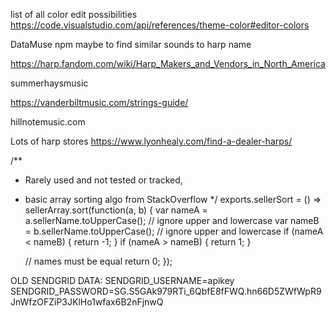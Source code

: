 list of all color edit possibilities https://code.visualstudio.com/api/references/theme-color#editor-colors

DataMuse npm maybe to find similar sounds to harp name

https://harp.fandom.com/wiki/Harp_Makers_and_Vendors_in_North_America

summerhaysmusic

https://vanderbiltmusic.com/strings-guide/

hillnotemusic.com

Lots of harp stores   https://www.lyonhealy.com/find-a-dealer-harps/

/**
 * Rarely used and not tested or tracked, 
 * basic array sorting algo from StackOverflow
 */
exports.sellerSort = () => sellerArray.sort(function(a, b) {
    var nameA = a.sellerName.toUpperCase(); // ignore upper and lowercase
    var nameB = b.sellerName.toUpperCase(); // ignore upper and lowercase
    if (nameA < nameB) {
        return -1;
    }
    if (nameA > nameB) {
       return 1;
    }
  
    // names must be equal
    return 0;
});

OLD SENDGRID DATA:
SENDGRID_USERNAME=apikey
SENDGRID_PASSWORD=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